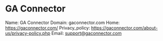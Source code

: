 
# GA Connector

Name: GA Connector
Domain: gaconnector.com
Home: https://gaconnector.com/
Privacy_policy: https://gaconnector.com/about-us/privacy-policy.php
Email: support@gaconnector.com
